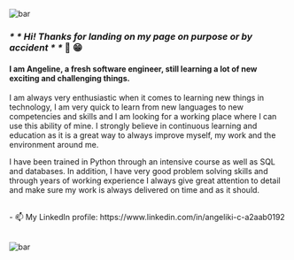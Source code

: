 ![bar](https://user-images.githubusercontent.com/121129408/213010059-7c55ec20-edbb-45f8-a5b5-4dd3dd84ccb3.png)



### <i>* * Hi! Thanks for landing on my page on purpose or by accident * *</i> 👋 😁

<!--
**AngelineCh/AngelineCh** is a ✨ _special_ ✨ repository because its `README.md` (this file) appears on your GitHub profile.-->


#### I am Angeline, a fresh software engineer, still learning a lot of new exciting and challenging things.


<p>I am always very enthusiastic when it comes to learning new things in technology, I 
am very quick to learn from new languages to new competencies and skills and I am 
looking for a working place where I can use this ability of mine. I strongly believe in 
continuous learning and education as it is a great way to always improve myself, my 
work and the environment around me. </p>

<p>I have been trained in Python through an intensive course as well as SQL and 
databases. In addition, I have very good problem solving skills and through years of 
working experience I always give great attention to detail and make sure my work is 
always delivered on time and as it should.</p>
<br>
- 📫 My LinkedIn profile: https://www.linkedin.com/in/angeliki-c-a2aab0192
<br>
<br>

![bar](https://user-images.githubusercontent.com/121129408/213010124-d8c505e6-69c6-48e3-9976-0af2f6104a9f.png)
